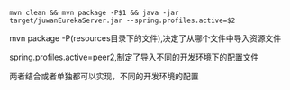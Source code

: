 ```
mvn clean && mvn package -P$1 && java -jar target/juwanEurekaServer.jar --spring.profiles.active=$2
```



mvn package -P(resources目录下的文件),决定了从哪个文件中导入资源文件



spring.profiles.active=peer2,制定了导入不同的开发环境下的配置文件



两者结合或者单独都可以实现，不同的开发环境的配置